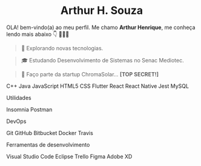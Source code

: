 <h1 align="center">Arthur H. Souza</h1>

OLA! bem-vindo(a) ao meu perfil. Me chamo <strong>Arthur Henrique</strong>, me conheça lendo mais abaixo 👇 👨🏻‍💻 

>🤔 Explorando novas tecnologias.

>🎓 Estudando Desenvolvimento de Sistemas no Senac Mediotec.

>💼 Faço parte da startup ChromaSolar…
**[TOP SECRET!]**

C++ Java JavaScript HTML5 CSS Flutter React React Native Jest MySQL

Utilidades

Insomnia Postman

DevOps

Git GitHub Bitbucket Docker Travis

Ferramentas de desenvolvimento

Visual Studio Code Eclipse Trello Figma Adobe XD
